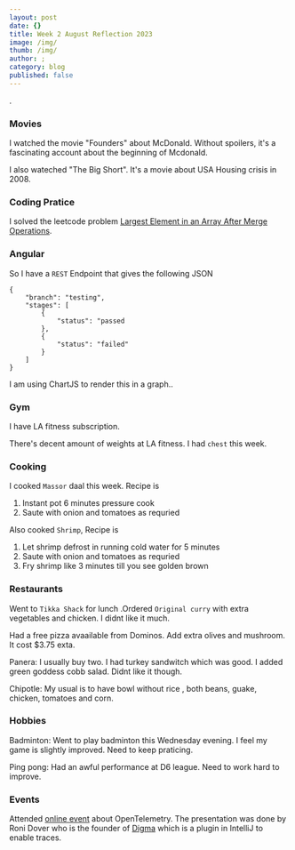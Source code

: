 ```yaml
---
layout: post
date: {}
title: Week 2 August Reflection 2023
image: /img/
thumb: /img/
author: ;
category: blog
published: false
---
```


.<!-- truncate_here -->


### Movies

I watched the movie "Founders" about McDonald. Without spoilers, it's a fascinating account about the beginning of Mcdonald. 

I also wateched "The Big Short". It's a movie about USA Housing crisis in 2008.

###  Coding Pratice

I solved the leetcode problem [Largest Element in an Array After Merge Operations](https://leetcode.com/problems/largest-element-in-an-array-after-merge-operations/).



### Angular

So I have a `REST` Endpoint that gives the following JSON

```
{
    "branch": "testing",
    "stages": [
        {
            "status": "passed
        },
        {
            "status": "failed"
        }
    ]
}
```

I am using ChartJS to render this in a graph..


### Gym 

I have LA fitness subscription. 

There's decent amount of weights at LA fitness. I had `chest` this week.

### Cooking

I cooked `Massor` daal this week. Recipe is 

1. Instant pot 6 minutes pressure cook
2. Saute with onion and tomatoes as requried

Also cooked `Shrimp`, Recipe is 

1. Let shrimp defrost in running cold water for 5 minutes
2. Saute with onion and tomatoes as requried
3. Fry shrimp like 3 minutes till you see golden brown

### Restaurants

Went to `Tikka Shack` for lunch .Ordered `Original curry` with extra vegetables and chicken. I didnt like it much.

Had a free pizza avaailable from Dominos. Add extra olives and mushroom. It cost $3.75 exta.

Panera: I usually buy two. I had turkey sandwitch which was good. I added green goddess cobb salad. Didnt like it though.

Chipotle: My usual is to have bowl without rice , both beans, guake, chicken, tomatoes and corn.

### Hobbies

Badminton: Went to play badminton this Wednesday evening. I feel my game is slightly improved. Need to keep praticing.

Ping pong: Had an awful performance at D6 league. Need to work hard to improve.

### Events

Attended [online event](https://www.meetup.com/sfjava/events/295017349/) about OpenTelemetry. The presentation was done by Roni Dover who is the founder of [Digma](https://digma.ai/) which is a plugin in IntelliJ to enable traces.
